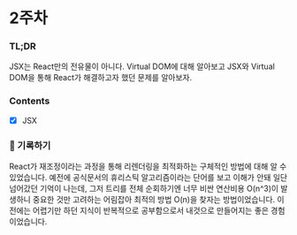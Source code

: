 # 2주차

### TL;DR

JSX는 React만의 전유물이 아니다. Virtual DOM에 대해 알아보고 JSX와 Virtual DOM을 통해 React가 해결하고자 했던 문제를 알아보자.

### Contents

- [x] JSX

### 📝 기록하기

React가 재조정이라는 과정을 통해 리렌더링을 최적화하는 구체적인 방법에 대해 알 수 있었습니다.
예전에 공식문서의 휴리스틱 알고리즘이라는 단어를 보고 이해가 안돼 일단 넘어갔던 기억이 나는데, 그저 트리를 전체 순회하기엔 너무 비싼 연산비용 O(n^3)이 발생하니 중요한 것만 고려하는 어림잡아 최적의 방법 O(n)을 찾자는 방법이었습니다. 이전에는 어렵기만 하던 지식이 반복적으로 공부함으로서 내것으로 만들어지는 좋은 경험이었습니다.
